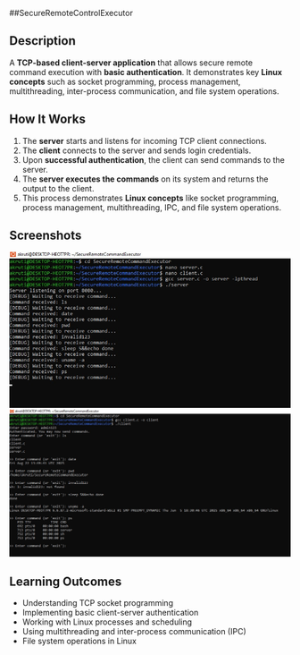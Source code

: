 ##SecureRemoteControlExecutor

## Description
A **TCP-based client-server application** that allows secure remote command execution with **basic authentication**. It demonstrates key **Linux concepts** such as socket programming, process management, multithreading, inter-process communication, and file system operations.


## How It Works
1. The **server** starts and listens for incoming TCP client connections.  
2. The **client** connects to the server and sends login credentials.  
3. Upon **successful authentication**, the client can send commands to the server.  
4. The **server executes the commands** on its system and returns the output to the client.  
5. This process demonstrates **Linux concepts** like socket programming, process management, multithreading, IPC, and file system operations.


## Screenshots
![Server Screenshot](server.jpg)
![Client Screenshot](client.jpg)


## Learning Outcomes
- Understanding TCP socket programming  
- Implementing basic client-server authentication  
- Working with Linux processes and scheduling  
- Using multithreading and inter-process communication (IPC)  
- File system operations in Linux

